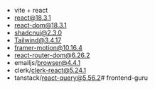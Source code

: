 - vite + react
- react@18.3.1
- react-dom@18.3.1
- shadcnui@2.3.0
- Tailwind@3.4.17
- framer-motion@10.16.4
- react-router-dom@6.26.2
- emailjs/browser@4.4.1
- clerk/clerk-react@5.24.1
- tanstack/react-query@5.56.2# frontend-guru
